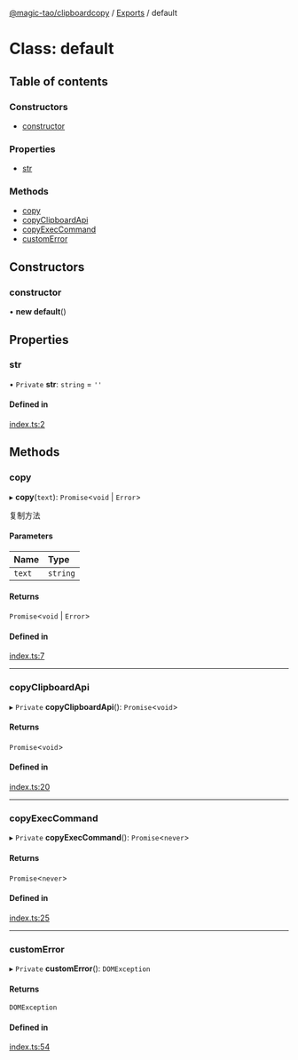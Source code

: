 [@magic-tao/clipboardcopy](../../README.md) / [Exports](../modules.md) / default

# Class: default

## Table of contents

### Constructors

- [constructor](default.md#constructor)

### Properties

- [str](default.md#str)

### Methods

- [copy](default.md#copy)
- [copyClipboardApi](default.md#copyclipboardapi)
- [copyExecCommand](default.md#copyexeccommand)
- [customError](default.md#customerror)

## Constructors

### constructor

• **new default**()

## Properties

### str

• `Private` **str**: `string` = `''`

#### Defined in

[index.ts:2](https://github.com/magicLaLa/ClipboardCopy/blob/f0a0d8c/src/index.ts#L2)

## Methods

### copy

▸ **copy**(`text`): `Promise`<`void` \| `Error`\>

复制方法

#### Parameters

| Name | Type |
| :------ | :------ |
| `text` | `string` |

#### Returns

`Promise`<`void` \| `Error`\>

#### Defined in

[index.ts:7](https://github.com/magicLaLa/ClipboardCopy/blob/f0a0d8c/src/index.ts#L7)

___

### copyClipboardApi

▸ `Private` **copyClipboardApi**(): `Promise`<`void`\>

#### Returns

`Promise`<`void`\>

#### Defined in

[index.ts:20](https://github.com/magicLaLa/ClipboardCopy/blob/f0a0d8c/src/index.ts#L20)

___

### copyExecCommand

▸ `Private` **copyExecCommand**(): `Promise`<`never`\>

#### Returns

`Promise`<`never`\>

#### Defined in

[index.ts:25](https://github.com/magicLaLa/ClipboardCopy/blob/f0a0d8c/src/index.ts#L25)

___

### customError

▸ `Private` **customError**(): `DOMException`

#### Returns

`DOMException`

#### Defined in

[index.ts:54](https://github.com/magicLaLa/ClipboardCopy/blob/f0a0d8c/src/index.ts#L54)
